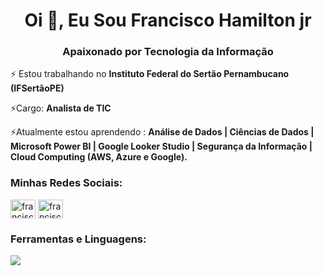 <h1 align="center">Oi 👋, Eu Sou Francisco Hamilton jr</h1>
<h3 align="center">Apaixonado por Tecnologia da Informação</h3>

⚡ Estou trabalhando no **Instituto Federal do Sertão Pernambucano (IFSertãoPE)**

⚡Cargo: **Analista de TIC**

⚡Atualmente estou aprendendo :
  **Análise de Dados | Ciências de Dados | Microsoft Power BI | Google Looker Studio | Segurança da Informação | Cloud Computing (AWS, Azure e Google).**

<h3 align="left">Minhas Redes Sociais:</h3>
<p align="left">
<a href="https://linkedin.com/in/franciscohamiltonjr" target="blank"><img align="center" src="https://raw.githubusercontent.com/rahuldkjain/github-profile-readme-generator/master/src/images/icons/Social/linked-in-alt.svg" alt="franciscohamiltonjr" height="30" width="40" /></a>
<a href="https://instagram.com/francisco.hamilton.junior/" target="blank"><img align="center" src="https://raw.githubusercontent.com/rahuldkjain/github-profile-readme-generator/master/src/images/icons/Social/instagram.svg" alt="francisco.hamilton.junior/" height="30" width="40" /></a>
</p>

<h3 align="left">Ferramentas e Linguagens:</h3>
<img src="https://cdn.jsdelivr.net/gh/devicons/devicon@latest/icons/linux/linux-original.svg" />
          

